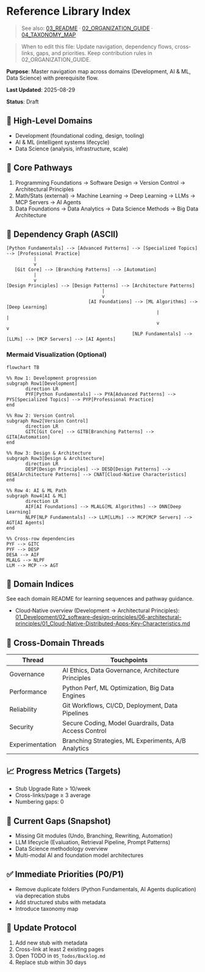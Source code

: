 # Reference Library Index

> See also: [03_README](03_README.md) · [02_ORGANIZATION_GUIDE](02_ORGANIZATION_GUIDE.md) · [04_TAXONOMY_MAP](04_TAXONOMY_MAP.md)

> When to edit this file: Update navigation, dependency flows, cross-links, gaps, and priorities. Keep contribution rules in 02_ORGANIZATION_GUIDE.

**Purpose**: Master navigation map across domains (Development, AI & ML, Data Science) with prerequisite flow.

**Last Updated**: 2025-08-29

**Status**: Draft

## 🧭 High-Level Domains

- Development (foundational coding, design, tooling)
- AI & ML (intelligent systems lifecycle)
- Data Science (analysis, infrastructure, scale)

## 🔗 Core Pathways

1. Programming Foundations → Software Design → Version Control → Architectural Principles
2. Math/Stats (external) → Machine Learning → Deep Learning → LLMs → MCP Servers → AI Agents
3. Data Foundations → Data Analytics → Data Science Methods → Big Data Architecture

## 🧬 Dependency Graph (ASCII)

```text
[Python Fundamentals] --> [Advanced Patterns] --> [Specialized Topics] --> [Professional Practice]
          |                               
          v                               
   [Git Core] --> [Branching Patterns] --> [Automation]
          |                                
          v                                
[Design Principles] --> [Design Patterns] --> [Architecture Patterns]
                                   |
                                   v
                              [AI Foundations] --> [ML Algorithms] --> [Deep Learning]
                                                       |                   |
                                                       v                   v
                                              [NLP Fundamentals] --> [LLMs] --> [MCP Servers] --> [AI Agents]
```

### Mermaid Visualization (Optional)

```mermaid
flowchart TB

%% Row 1: Development progression
subgraph Row1[Development]
       direction LR
       PYF[Python Fundamentals] --> PYA[Advanced Patterns] --> PYS[Specialized Topics] --> PYP[Professional Practice]
end

%% Row 2: Version Control
subgraph Row2[Version Control]
       direction LR
       GITC[Git Core] --> GITB[Branching Patterns] --> GITA[Automation]
end

%% Row 3: Design & Architecture
subgraph Row3[Design & Architecture]
       direction LR
       DESP[Design Principles] --> DESD[Design Patterns] --> DESA[Architecture Patterns] --> CNAT[Cloud‑Native Characteristics]
end

%% Row 4: AI & ML Path
subgraph Row4[AI & ML]
       direction LR
       AIF[AI Foundations] --> MLALG[ML Algorithms] --> DNN[Deep Learning]
       NLPF[NLP Fundamentals] --> LLM[LLMs] --> MCP[MCP Servers] --> AGT[AI Agents]
end

%% Cross-row dependencies
PYF --> GITC
PYF --> DESP
DESA --> AIF
MLALG --> NLPF
LLM --> MCP --> AGT
```

## 📂 Domain Indices

See each domain README for learning sequences and pathway guidance.

- Cloud‑Native overview (Development → Architectural Principles): [01_Development/02_software-design-principles/06-architectural-principles/01_Cloud-Native-Distributed-Apps-Key-Characteristics.md](01_Development/02_software-design-principles/06-architectural-principles/01_Cloud-Native-Distributed-Apps-Key-Characteristics.md)

## 🧵 Cross-Domain Threads

| Thread | Touchpoints |
|--------|-------------|
| Governance | AI Ethics, Data Governance, Architecture Principles |
| Performance | Python Perf, ML Optimization, Big Data Engines |
| Reliability | Git Workflows, CI/CD, Deployment, Data Pipelines |
| Security | Secure Coding, Model Guardrails, Data Access Control |
| Experimentation | Branching Strategies, ML Experiments, A/B Analytics |

## 📈 Progress Metrics (Targets)

- Stub Upgrade Rate > 10/week
- Cross-links/page ≥ 3 average
- Numbering gaps: 0

## 🚧 Current Gaps (Snapshot)

- Missing Git modules (Undo, Branching, Rewriting, Automation)
- LLM lifecycle (Evaluation, Retrieval Pipeline, Prompt Patterns)
- Data Science methodology overview
- Multi-modal AI and foundation model architectures

## ✅ Immediate Priorities (P0/P1)

- Remove duplicate folders (Python Fundamentals, AI Agents duplication) via deprecation stubs
- Add structured stubs with metadata
- Introduce taxonomy map

## 🔄 Update Protocol

1. Add new stub with metadata
2. Cross-link at least 2 existing pages
3. Open TODO in `05_Todos/Backlog.md`
4. Replace stub within 30 days
